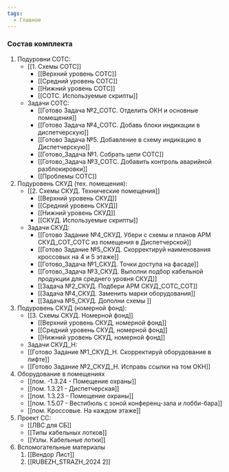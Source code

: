 ```yaml
---
tags:
  - Главное
---
```

### Состав комплекта

1. Подуровни СОТС:
	- [[1. Схемы СОТС]]
		- [[Верхний уровень СОТС]]
		- [[Средний уровень СОТС]]
		- [[Нижний уровень СОТС]]
		- [[СОТС. Используемые скрипты]]
	- Задачи СОТС:
		- [[Готово Задача №2_СОТС. Отделить ОКН и основные помещения]]
		- [[Готово Задача №4_СОТС. Добавь блоки индикации в диспетчерскую]]
		- [[Готово Задача №5. Добавление в схему индикацию в Диспетчерскую]]
		- [[Готово_Задача №1. Cобрать цепи СОТС]]
		- [[Готово_Задача №3_СОТС. Добавить контроль аварийной разблокировки]]
		- [[Проблемы СОТС]]
2. Подуровень СКУД (тех. помещения):
	- [[2. Схемы СКУД. Технические помещения]]
		- [[Верхний уровень СКУД]]
		- [[Средний уровень СКУД]]
		- [[Нижний уровень СКУД]]
		- [[СКУД. Используемые скрипты]]
	- Задачи СКУД:
		- [[Готово Задание №4_СКУД. Убери с схемы и планов АРМ СКУД_СОТ_СОТС из помещения в Диспетчерской]]
		- [[Готово Задание №5_СКУД. Скорректируй наименования кроссовых на 4 и 5 этаже]]
		- [[Готово_Задача №1_СКУД. Точки доступа на фасаде]]
		- [[Готово_Задача №3_СКУД. Выполни подбор кабельной продукции для среднего уровня СКУД]]
		- [[Задача №2_СКУД. Подбери АРМ СКУД_СОТС_СОТ]]
		- [[Задача №4_СКУД. Заменить марки оборудования]]
		- [[Задача №5_СКУД. Дополни схемы ]]
3. Подуровень СКУД (номерной фонд):
	- [[3. Схемы СКУД. Номерной фонд]]
		- [[Верхний уровень СКУД, номерной фонд]]
		- [[Средний уровень СКУД, номерной фонд]]
		- [[Нижний уровень СКУД, номерной фонд]]
	- Задачи СКУД_Н:
	- [[Готово Задание №1_СКУД_Н. Скорректируй оборудование в лифте]]
	- [[Готово Задание №2_СКУД_Н. Исправь ссылки на том ОКН]]
4. Оборудование в помещениях
	- [[пом. -1.3.24 - Помещение охраны]]
	- [[пом. 1.3.21 - Диспетчерская]]
	- [[пом. 1.3.23 - Помещение охраны]]
	- [[пом. 1.5.07 - Вестибюль с зоной конференц-зала и лобби-бара]]
	- [[пом. Кроссовые. На каждом этаже]]
5. Проект СС:
	- [[ЛВС для СБ]]
	- [[Типы кабельных лотков]]
	- [[Узлы. Кабельные лотки]]
6. Вспомогательные материалы
	1. [[Вендор Лист]]
	2. [[RUBEZH_STRAZH_2024 2]]